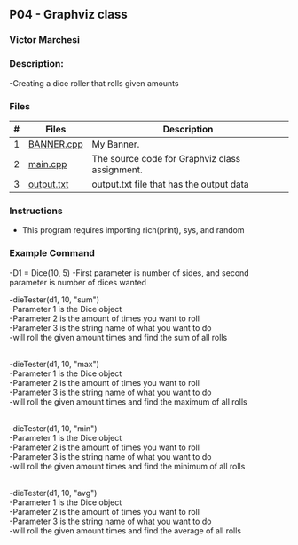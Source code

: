 ## P04 - Graphviz class
### Victor Marchesi
### Description:

-Creating a dice roller that rolls given amounts

### Files

|   #   | Files    | Description                      |
| :---: | -------- | -------------------------------- |
|   1   | [BANNER.cpp](./BANNER.cpp) | My Banner. |
|   2   | [main.cpp](./main.cpp)   | The source code for Graphviz class assignment. |
|   3   | [output.txt](./output.txt) | output.txt file that has the output data |


### Instructions

- This program requires importing rich(print), sys, and random

### Example Command

-D1 = Dice(10, 5)
  -First parameter is number of sides, and second parameter is number of dices wanted<br />

-dieTester(d1, 10, "sum")<br />
  -Parameter 1 is the Dice object<br />
  -Parameter 2 is the amount of times you want to roll<br />
  -Parameter 3 is the string name of what you want to do<br />
  -will roll the given amount times and find the sum of all rolls<br /><br />
  
-dieTester(d1, 10, "max")<br />
  -Parameter 1 is the Dice object<br />
  -Parameter 2 is the amount of times you want to roll<br />
  -Parameter 3 is the string name of what you want to do<br />
  -will roll the given amount times and find the maximum of all rolls<br /><br />
  
-dieTester(d1, 10, "min")<br />
  -Parameter 1 is the Dice object<br />
  -Parameter 2 is the amount of times you want to roll<br />
  -Parameter 3 is the string name of what you want to do<br />
  -will roll the given amount times and find the minimum of all rolls<br /><br />
  
-dieTester(d1, 10, "avg")<br />
  -Parameter 1 is the Dice object<br />
  -Parameter 2 is the amount of times you want to roll<br />
  -Parameter 3 is the string name of what you want to do<br />
  -will roll the given amount times and find the average of all rolls<br />
